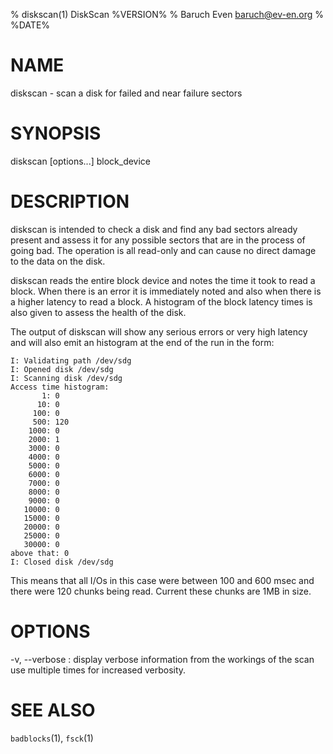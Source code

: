 % diskscan(1) DiskScan %VERSION%
% Baruch Even <baruch@ev-en.org>
% %DATE%

# NAME

diskscan - scan a disk for failed and near failure sectors


# SYNOPSIS

diskscan [options...] block_device


# DESCRIPTION

diskscan is intended to check a disk and find any bad sectors already present
and assess it for any possible sectors that are in the process of going bad.
The operation is all read-only and can cause no direct damage to the data on
the disk.

diskscan reads the entire block device and notes the time it took to read a
block. When there is an error it is immediately noted and also when there is a
higher latency to read a block. A histogram of the block latency times is also
given to assess the health of the disk.

The output of diskscan will show any serious errors or very high latency and
will also emit an histogram at the end of the run in the form:

    I: Validating path /dev/sdg
    I: Opened disk /dev/sdg
    I: Scanning disk /dev/sdg
    Access time histogram:
           1: 0
          10: 0
         100: 0
         500: 120
        1000: 0
        2000: 1
        3000: 0
        4000: 0
        5000: 0
        6000: 0
        7000: 0
        8000: 0
        9000: 0
       10000: 0
       15000: 0
       20000: 0
       25000: 0
       30000: 0
    above that: 0
    I: Closed disk /dev/sdg

This means that all I/Os in this case were between 100 and 600 msec and there
were 120 chunks being read. Current these chunks are 1MB in size.

# OPTIONS

-v, --verbose
:   display verbose information from the workings of the scan
    use multiple times for increased verbosity.
    

# SEE ALSO

`badblocks`(1), `fsck`(1)

